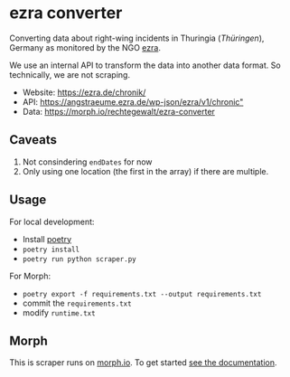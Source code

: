 # ezra converter

Converting data about right-wing incidents in Thuringia (_Thüringen_), Germany as monitored by the NGO [ezra](https://ezra.de/).

We use an internal API to transform the data into another data format. So technically, we are not scraping.

-   Website: <https://ezra.de/chronik/>
-   API: <https://angstraeume.ezra.de/wp-json/ezra/v1/chronic">
-   Data: <https://morph.io/rechtegewalt/ezra-converter>

## Caveats

1. Not consindering `endDates` for now
2. Only using one location (the first in the array) if there are multiple.

## Usage

For local development:

-   Install [poetry](https://python-poetry.org/)
-   `poetry install`
-   `poetry run python scraper.py`

For Morph:

-   `poetry export -f requirements.txt --output requirements.txt`
-   commit the `requirements.txt`
-   modify `runtime.txt`

## Morph

This is scraper runs on [morph.io](https://morph.io). To get started [see the documentation](https://morph.io/documentation).
